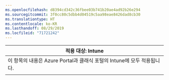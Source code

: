 ```yaml
---
ms.openlocfilehash: d8394cd342c36fbee03b741b20ae4ad92b26e294
ms.sourcegitcommit: 3f0cc80c5dbb4d04519c5aa98eae8426dad8cb30
ms.translationtype: HT
ms.contentlocale: ko-KR
ms.lasthandoff: 08/29/2019
ms.locfileid: "71721242"
---
```

|                              적용 대상: Intune                               |
|-------------------------------------------------------------------------------|
| 이 항목의 내용은 Azure Portal과 클래식 포털의 Intune에 모두 적용됩니다. |
|                                                                               |

